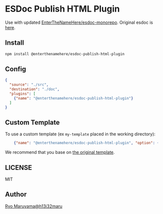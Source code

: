 # ESDoc Publish HTML Plugin

Use with updated [EnterTheNameHere/esdoc-monorepo](https://github.com/EnterTheNameHere/esdoc-monorepo).
Original esdoc is [here](https://github.com/esdoc/esdoc).

## Install
```bash
npm install @enterthenamehere/esdoc-publish-html-plugin
```

## Config
```json
{
  "source": "./src",
  "destination": "./doc",
  "plugins": [
    {"name": "@enterthenamehere/esdoc-publish-html-plugin"}
  ]
}
```

## Custom Template
To use a custom template (ex `my-template` placed in the working directory):
```json
    {"name": "@enterthenamehere/esdoc-publish-html-plugin", "option": {"template": "my-template"}}
```

We recommend that you base on [the original template](https://github.com/EnterTheNameHere/esdoc-monorepo/tree/main/packages/esdoc-publish-html-plugin/src/Builder/template).

## LICENSE
MIT

## Author
[Ryo Maruyama@h13i32maru](https://github.com/h13i32maru)
